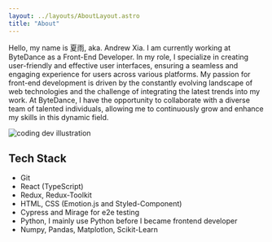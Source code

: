 ```yaml
---
layout: ../layouts/AboutLayout.astro
title: "About"
---
```


Hello, my name is 夏雨, aka. Andrew Xia. I am currently working at ByteDance as a Front-End Developer. In my role, I specialize in creating user-friendly and effective user interfaces, ensuring a seamless and engaging experience for users across various platforms. My passion for front-end development is driven by the constantly evolving landscape of web technologies and the challenge of integrating the latest trends into my work. At ByteDance, I have the opportunity to collaborate with a diverse team of talented individuals, allowing me to continuously grow and enhance my skills in this dynamic field.

<div>
  <img src="/assets/dev.svg" class="sm:w-1/2 mx-auto" alt="coding dev illustration">
</div>

## Tech Stack

- Git
- React (TypeScript)
- Redux, Redux-Toolkit
- HTML, CSS (Emotion.js and Styled-Component)
- Cypress and Mirage for e2e testing
- Python, I mainly use Python before I became frontend developer
- Numpy, Pandas, Matplotlon, Scikit-Learn
